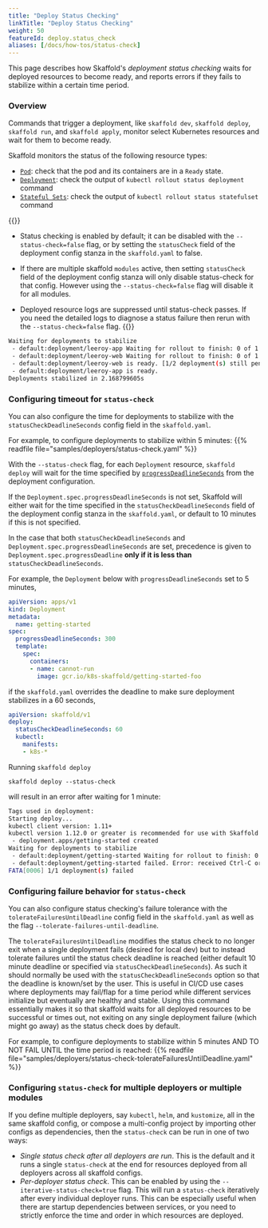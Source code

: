 ```yaml
---
title: "Deploy Status Checking"
linkTitle: "Deploy Status Checking"
weight: 50
featureId: deploy.status_check
aliases: [/docs/how-tos/status-check]
---
```


This page describes how Skaffold's _deployment status checking_ waits for deployed resources to become ready, and reports errors if they fails to stabilize within a certain time period.

### Overview

Commands that trigger a deployment, like `skaffold dev`, `skaffold deploy`, `skaffold run`, and `skaffold apply`, monitor select Kubernetes resources and wait for them to become ready.

Skaffold monitors the status of the following resource types:
* [`Pod`](https://kubernetes.io/docs/concepts/workloads/pods/): check that the pod and its containers are in a `Ready` state.
* [`Deployment`](https://kubernetes.io/docs/concepts/workloads/controllers/deployment/): check the output of `kubectl rollout status deployment` command 
* [`Stateful Sets`](https://kubernetes.io/docs/concepts/workloads/controllers/statefulset/): check the output of `kubectl rollout status statefulset` command

{{<alert title="Note">}}
* Status checking is enabled by default; it can be disabled with the `--status-check=false`
flag, or by setting the `statusCheck` field of the deployment config stanza in
the `skaffold.yaml` to false.

* If there are multiple skaffold `modules` active, then setting `statusCheck` field of the deployment config stanza will only disable status-check for that config. However using the `--status-check=false` flag will disable it for all modules.

* Deployed resource logs are suppressed until status-check passes. If you need the detailed logs to diagnose a status failure then rerun with the `--status-check=false` flag.
{{</alert>}}

```bash
Waiting for deployments to stabilize
 - default:deployment/leeroy-app Waiting for rollout to finish: 0 of 1 updated replicas are available...
 - default:deployment/leeroy-web Waiting for rollout to finish: 0 of 1 updated replicas are available...
 - default:deployment/leeroy-web is ready. [1/2 deployment(s) still pending]
 - default:deployment/leeroy-app is ready.
Deployments stabilized in 2.168799605s
```

### Configuring timeout for `status-check`

You can also configure the time for deployments to stabilize with the `statusCheckDeadlineSeconds` config field in the `skaffold.yaml`.

For example, to configure deployments to stabilize within 5 minutes:
{{% readfile file="samples/deployers/status-check.yaml" %}}

With the `--status-check` flag, for each `Deployment` resource, `skaffold deploy` will wait for
the time specified by [`progressDeadlineSeconds`](https://kubernetes.io/docs/concepts/workloads/controllers/deployment/#progress-deadline-seconds)
from the deployment configuration.

If the `Deployment.spec.progressDeadlineSeconds` is not set, Skaffold will either wait for
the time specified in the `statusCheckDeadlineSeconds` field of the deployment config stanza in the `skaffold.yaml`, or
default to 10 minutes if this is not specified.

In the case that both `statusCheckDeadlineSeconds` and `Deployment.spec.progressDeadlineSeconds` are set, precedence
is given to `Deployment.spec.progressDeadline` **only if it is less than** `statusCheckDeadlineSeconds`.

For example, the `Deployment` below with `progressDeadlineSeconds` set to 5 minutes,

```yaml
apiVersion: apps/v1
kind: Deployment
metadata:
  name: getting-started
spec:
  progressDeadlineSeconds: 300
  template:
    spec:
      containers:
      - name: cannot-run
        image: gcr.io/k8s-skaffold/getting-started-foo
```

if the `skaffold.yaml` overrides the deadline to make sure deployment stabilizes in a 60 seconds,

```yaml
apiVersion: skaffold/v1
deploy:
  statusCheckDeadlineSeconds: 60
  kubectl:
    manifests:
    - k8s-*
```

Running `skaffold deploy`

```code
skaffold deploy --status-check
```
will result in an error after waiting for 1 minute:

```bash
Tags used in deployment:
Starting deploy...
kubectl client version: 1.11+
kubectl version 1.12.0 or greater is recommended for use with Skaffold
 - deployment.apps/getting-started created
Waiting for deployments to stabilize
 - default:deployment/getting-started Waiting for rollout to finish: 0 of 1 updated replicas are available...
 - default:deployment/getting-started failed. Error: received Ctrl-C or deployments could not stabilize within 1m: kubectl rollout status command interrupted.
FATA[0006] 1/1 deployment(s) failed
```


### Configuring failure behavior for `status-check`
You can also configure status checking's failure tolerance with the `tolerateFailuresUntilDeadline` config field in the `skaffold.yaml` as well as the flag `--tolerate-failures-until-deadline`.

The `tolerateFailuresUntilDeadline` modifies the status check to no longer exit when a single deployment fails (desired for local dev) but to instead tolerate failures
until the status check deadline is reached (either default 10 minute deadline or specified via `statusCheckDeadlineSeconds`). As such it should normally be used with the `statusCheckDeadlineSeconds` option so that the deadline is known/set by the user.  This is useful in CI/CD use cases where deployments may fail/flap for a time period while different services initialize but eventually are healthy and stable.  Using this command essentially makes it so that skaffold waits for all deployed resources to be successful or times out, not exiting on any single deployment failure (which might go away) as the status check does by default.

For example, to configure deployments to stabilize within 5 minutes AND TO NOT FAIL UNTIL the time period is reached:
{{% readfile file="samples/deployers/status-check-tolerateFailuresUntilDeadline.yaml" %}}

### Configuring `status-check` for multiple deployers or multiple modules

If you define multiple deployers, say `kubectl`, `helm`, and `kustomize`, all in the same skaffold config, or compose a multi-config project by importing other configs as dependencies, then the `status-check` can be run in one of two ways:
- _Single status check after all deployers are run_. This is the default and it runs a single `status-check` at the end for resources deployed from all deployers across all skaffold configs.
- _Per-deployer status check_. This can be enabled by using the `--iterative-status-check=true` flag. This will run a `status-check` iteratively after every individual deployer runs. This can be especially useful when there are startup dependencies between services, or you need to strictly enforce the time and order in which resources are deployed. 
